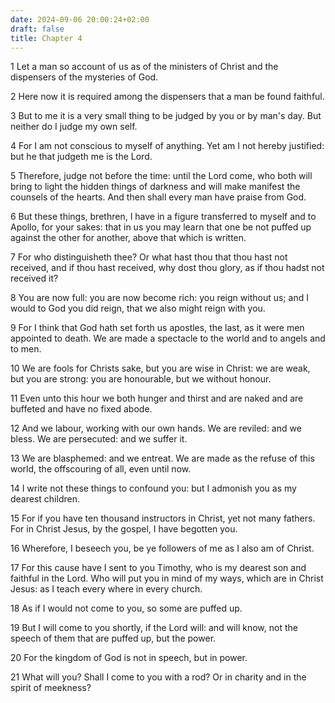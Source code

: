```yaml
---
date: 2024-09-06 20:00:24+02:00
draft: false
title: Chapter 4
---
```




1 Let a man so account of us as of the ministers of Christ and the dispensers of the mysteries of God.

2 Here now it is required among the dispensers that a man be found faithful.

3 But to me it is a very small thing to be judged by you or by man's day. But neither do I judge my own self.

4 For I am not conscious to myself of anything. Yet am I not hereby justified: but he that judgeth me is the Lord.

5 Therefore, judge not before the time: until the Lord come, who both will bring to light the hidden things of darkness and will make manifest the counsels of the hearts. And then shall every man have praise from God.

6 But these things, brethren, I have in a figure transferred to myself and to Apollo, for your sakes: that in us you may learn that one be not puffed up against the other for another, above that which is written.

7 For who distinguisheth thee? Or what hast thou that thou hast not received, and if thou hast received, why dost thou glory, as if thou hadst not received it?

8 You are now full: you are now become rich: you reign without us; and I would to God you did reign, that we also might reign with you.

9 For I think that God hath set forth us apostles, the last, as it were men appointed to death. We are made a spectacle to the world and to angels and to men.

10 We are fools for Christs sake, but you are wise in Christ: we are weak, but you are strong: you are honourable, but we without honour.

11 Even unto this hour we both hunger and thirst and are naked and are buffeted and have no fixed abode.

12 And we labour, working with our own hands. We are reviled: and we bless. We are persecuted: and we suffer it.

13 We are blasphemed: and we entreat. We are made as the refuse of this world, the offscouring of all, even until now.

14 I write not these things to confound you: but I admonish you as my dearest children.

15 For if you have ten thousand instructors in Christ, yet not many fathers. For in Christ Jesus, by the gospel, I have begotten you.

16 Wherefore, I beseech you, be ye followers of me as I also am of Christ.

17 For this cause have I sent to you Timothy, who is my dearest son and faithful in the Lord. Who will put you in mind of my ways, which are in Christ Jesus: as I teach every where in every church.

18 As if I would not come to you, so some are puffed up.

19 But I will come to you shortly, if the Lord will: and will know, not the speech of them that are puffed up, but the power.

20 For the kingdom of God is not in speech, but in power.

21 What will you? Shall I come to you with a rod? Or in charity and in the spirit of meekness?


